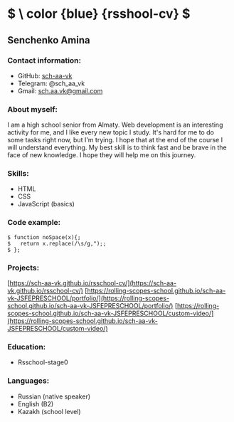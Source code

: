 # $ \ color {blue} {rsshool-cv} $

## Senchenko Amina
### Contact information:
* GitHub: [sch-aa-vk](https://github.com/sch-aa-vk)
* Telegram: @sch_aa_vk
* Gmail: sch.aa.vk@gmail.com

### About myself:
I am a high school senior from Almaty. Web development is an interesting activity for me, and I like every new topic I study. It's hard for me to do some tasks right now, but I'm trying. I hope that at the end of the course I will understand everything. My best skill is to think fast and be brave in the face of new knowledge. I hope they will help me on this journey.


### Skills:
* HTML
* CSS
* JavaScript (basics)

### Code example:
```
$ function noSpace(x){;
$   return x.replace(/\s/g,");;
$ };
```

### Projects:
[https://sch-aa-vk.github.io/rsschool-cv/](https://sch-aa-vk.github.io/rsschool-cv/)
[https://rolling-scopes-school.github.io/sch-aa-vk-JSFEPRESCHOOL/portfolio/](https://rolling-scopes-school.github.io/sch-aa-vk-JSFEPRESCHOOL/portfolio/)
[https://rolling-scopes-school.github.io/sch-aa-vk-JSFEPRESCHOOL/custom-video/](https://rolling-scopes-school.github.io/sch-aa-vk-JSFEPRESCHOOL/custom-video/)


### Education:
* Rsschool-stage0


### Languages:
* Russian (native speaker)
* English (B2)
* Kazakh (school level)